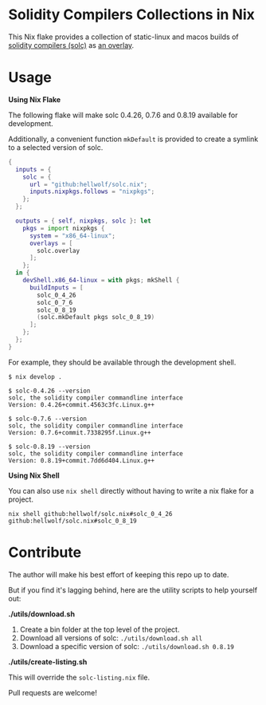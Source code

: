 Solidity Compilers Collections in Nix
=====================================

This Nix flake provides a collection of static-linux and macos builds of [solidity compilers
(solc)](https://github.com/ethereum/solidity/) as [an overlay](https://nixos.wiki/wiki/Overlays).

# Usage

**Using Nix Flake**

The following flake will make solc 0.4.26, 0.7.6 and 0.8.19 available for development.

Additionally, a convenient function `mkDefault` is provided to create a symlink to a selected version of solc.

```nix
{
  inputs = {
    solc = {
      url = "github:hellwolf/solc.nix";
      inputs.nixpkgs.follows = "nixpkgs";
    };
  };

  outputs = { self, nixpkgs, solc }: let
    pkgs = import nixpkgs {
      system = "x86_64-linux";
      overlays = [
        solc.overlay
      ];
    };
  in {
    devShell.x86_64-linux = with pkgs; mkShell {
      buildInputs = [
        solc_0_4_26
        solc_0_7_6
        solc_0_8_19
        (solc.mkDefault pkgs solc_0_8_19)
      ];
    };
  };
}
```

For example, they should be available through the development shell.

```
$ nix develop .

$ solc-0.4.26 --version
solc, the solidity compiler commandline interface
Version: 0.4.26+commit.4563c3fc.Linux.g++

$ solc-0.7.6 --version
solc, the solidity compiler commandline interface
Version: 0.7.6+commit.7338295f.Linux.g++

$ solc-0.8.19 --version
solc, the solidity compiler commandline interface
Version: 0.8.19+commit.7dd6d404.Linux.g++
```

**Using Nix Shell**

You can also use `nix shell` directly without having to write a nix flake for a project.

```
nix shell github:hellwolf/solc.nix#solc_0_4_26 github:hellwolf/solc.nix#solc_0_8_19
```

# Contribute

The author will make his best effort of keeping this repo up to date.

But if you find it's lagging behind, here are the utility scripts to help yourself out:

**./utils/download.sh**

1) Create a bin folder at the top level of the project.
2) Download all versions of solc: `./utils/download.sh all`
3) Download a specific version of solc: `./utils/download.sh 0.8.19`

**./utils/create-listing.sh**

This will override the `solc-listing.nix` file.

Pull requests are welcome!
